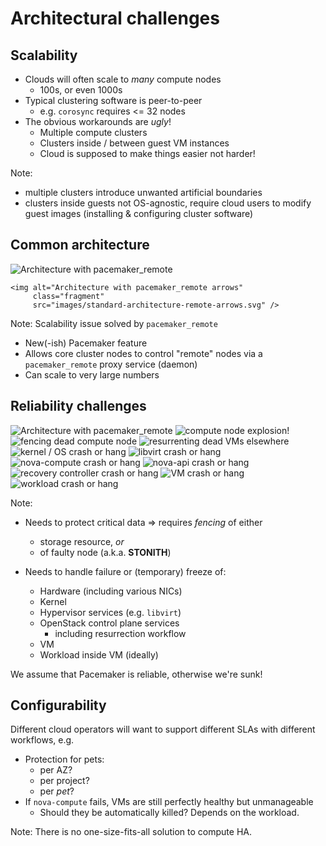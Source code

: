 <!-- .slide: data-state="section-break" id="architecture" -->
# Architectural challenges


<!-- .slide: data-state="normal" id="scalability" -->
## Scalability

*   Clouds will often scale to *many* compute nodes
    * 100s, or even 1000s
*   Typical <!-- .element: class="fragment" -->
    clustering software is peer-to-peer
    *   e.g. `corosync` requires <= 32 nodes
*   The <!-- .element: class="fragment" -->
    obvious workarounds are *ugly*!
    *   Multiple compute clusters
    *   Clusters inside / between guest VM instances
    *   <span class="fg-bright-orange bold">Cloud is supposed to make things
        easier not harder!</span>

Note:
-   multiple clusters introduce unwanted artificial boundaries
-   clusters inside guests not OS-agnostic, require cloud users
    to modify guest images (installing & configuring cluster software)


<!-- .slide: data-state="normal" id="common-architecture" data-menu-title="Architecture" -->
## Common architecture

<div class="architecture">
    <img alt="Architecture with pacemaker_remote"
         src="images/standard-architecture.svg" />

    <img alt="Architecture with pacemaker_remote arrows"
         class="fragment"
         src="images/standard-architecture-remote-arrows.svg" />
</div>

Note:
Scalability issue solved by `pacemaker_remote`

*   New(-ish) Pacemaker feature
*   Allows core cluster nodes to control "remote"
    nodes via a `pacemaker_remote` proxy service (daemon)
*   Can scale to very large numbers


<!-- .slide: data-state="normal" id="reliability" -->
## Reliability challenges

<div class="architecture">
    <img alt="Architecture with pacemaker_remote"
         src="images/standard-architecture.svg" />
    <span class="fragment" data-fragment-index="1">
        <img class="fragment fade-out compute-node bang"
             data-fragment-index="2"
             alt="compute node explosion!"
             src="images/explosion.svg" />
    </span>
    <span class="fragment" data-fragment-index="2">
        <img class="fragment fade-out fence bang"
             data-fragment-index="3"
             alt="fencing dead compute node"
             src="images/cross.svg" />
        <img class="fragment fade-out migration bang"
             data-fragment-index="3"
             alt="resurrenting dead VMs elsewhere"
             src="images/migration-arrow.svg" />
    </span>
    <span class="fragment" data-fragment-index="2">
        <img class="fragment fade-out kernel bang"
             data-fragment-index="3"
             alt="kernel / OS crash or hang"
             src="images/explosion.svg" />
    </span>
    <span class="fragment" data-fragment-index="3">
        <img class="fragment fade-out libvirt bang"
             data-fragment-index="4"
             alt="libvirt crash or hang"
             src="images/explosion.svg" />
    </span>
    <span class="fragment" data-fragment-index="4">
        <img class="fragment fade-out nova-compute bang"
             data-fragment-index="5"
             alt="nova-compute crash or hang"
             src="images/explosion.svg" />
    </span>
    <span class="fragment" data-fragment-index="5">
        <img class="fragment fade-out nova-api bang"
             data-fragment-index="6"
             alt="nova-api crash or hang"
             src="images/explosion.svg" />
    </span>
    <span class="fragment" data-fragment-index="6">
        <img class="fragment fade-out recovery bang"
             data-fragment-index="7"
             alt="recovery controller crash or hang"
             src="images/explosion.svg" />
    </span>
    <span class="fragment" data-fragment-index="7">
        <img class="fragment fade-out VM bang"
             data-fragment-index="8"
             alt="VM crash or hang"
             src="images/explosion.svg" />
    </span>
    <span class="fragment" data-fragment-index="8">
        <img class="fragment fade-out workload bang"
             data-fragment-index="9"
             alt="workload crash or hang"
             src="images/explosion.svg" />
    </span>
</div>

Note:

*   Needs to protect critical data ⇒ requires *fencing* of either
    *   storage resource, *or*
    *   of faulty node (a.k.a. **STONITH**)

*   Needs to handle failure or (temporary) freeze of:
    *   Hardware (including various NICs)
    *   Kernel
    *   Hypervisor services (e.g. `libvirt`)
    *   OpenStack control plane services
        *   including resurrection workflow
    *   VM
    *   Workload inside VM (ideally)

We assume that Pacemaker is reliable, otherwise we're sunk!


<!-- .slide: data-state="normal" id="configurability" -->
## Configurability

Different cloud operators will want to support different SLAs
with different workflows, e.g.

*   Protection for pets:
    *   per AZ?
    *   per project?
    *   per *pet*?
*   If `nova-compute` fails, VMs are still perfectly healthy
    but unmanageable
    *   Should they be automatically killed?  Depends on
        the workload.

Note: There is no one-size-fits-all solution to compute HA.
